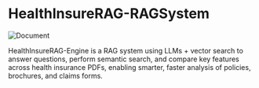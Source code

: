 # HealthInsureRAG-RAGSystem
![Document](https://github.com/user-attachments/assets/69cb9798-dc7e-4172-b5a1-30aeda6ae742)

HealthInsureRAG-Engine is a RAG system using LLMs + vector search to answer questions, perform semantic search, and compare key features across health insurance PDFs, enabling smarter, faster analysis of policies, brochures, and claims forms.
